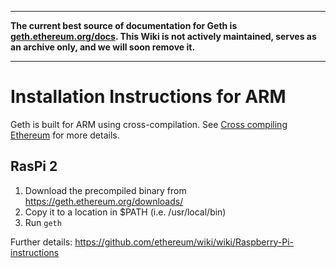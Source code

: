 ***

**The current best source of documentation for Geth is [geth.ethereum.org/docs](https://geth.ethereum.org/docs/). This Wiki is not actively maintained, serves as an archive only, and we will soon remove it.**

***

# Installation Instructions for ARM

Geth is built for ARM using cross-compilation. See [Cross compiling Ethereum](https://github.com/ethereum/go-ethereum/wiki/Cross-compiling-Ethereum) for more details.

## RasPi 2

1. Download the precompiled binary from https://geth.ethereum.org/downloads/
1. Copy it to a location in $PATH (i.e. /usr/local/bin)
1. Run `geth`

Further details: https://github.com/ethereum/wiki/wiki/Raspberry-Pi-instructions